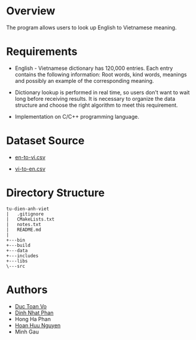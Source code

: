 # Overview

 The program allows users to look up English to Vietnamese meaning.

# Requirements

* English - Vietnamese dictionary has 120,000 entries. Each entry contains the following information: Root words, kind words, meanings and possibly an example of the corresponding meaning.

* Dictionary lookup is performed in real time, so users don't want to wait long before receiving results. It is necessary to organize the data structure and choose the right algorithm to meet this requirement.

* Implementation on C/C++ programming language.

# Dataset Source

* [en-to-vi.csv](https://www.kaggle.com/flightstar/english-vietnamese-dataset)

* [vi-to-en.csv](https://www.kaggle.com/flightstar/vietnamese-english-dataset)

# Directory Structure

```
tu-dien-anh-viet
|   .gitignore
|   CMakeLists.txt
|   notes.txt
|   README.md
|   
+---bin
+---build
+---data
+---includes
+---libs
\---src
```

# Authors
* [Duc Toan Vo](https://ductoan.dev) 
* [Dinh Nhat Phan](https://github.com/rupinphan12345)
* Hong Ha Phan
* [Hoan Huu Nguyen](https://github.com/nguyenhoanhuu)
* Minh Gau
